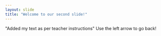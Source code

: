 ```yaml
---
layout: slide
title: "Welcome to our second slide!"
---
```

"Added my text as per teacher instructions"
Use the left arrow to go back!
